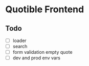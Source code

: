 # Quotible Frontend 

## Todo 

- [ ] loader 
- [ ] search
- [ ] form validation empty quote 
- [ ] dev and prod env vars         